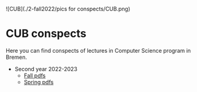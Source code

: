 ![CUB](./2-fall2022/pics for conspects/CUB.png)

# CUB conspects

Here you can find conspects of lectures in Computer Science program in Bremen.



- Second year 2022-2023
  - [Fall pdfs](./2-fall2022/pdf/)
  - [Spring pdfs](./2-spring2023/pdf/)
